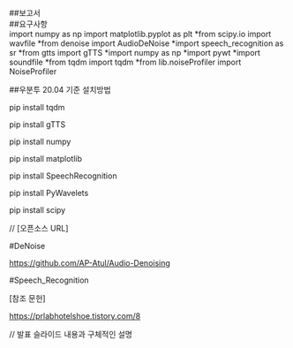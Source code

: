 ##보고서  
##요구사항  
import numpy as np  import matplotlib.pyplot as plt
  *from scipy.io import wavfile
  *from denoise import AudioDeNoise
  *import speech_recognition as sr
  *from gtts import gTTS
  *import numpy as np
  *import pywt
  *import soundfile
  *from tqdm import tqdm
  *from lib.noiseProfiler import NoiseProfiler


##우분투 20.04 기준 설치방법

pip install tqdm

pip install gTTS

pip install numpy

pip install matplotlib

pip install SpeechRecognition

pip install PyWavelets

pip install scipy

// [오픈소스 URL]

#DeNoise

https://github.com/AP-Atul/Audio-Denoising

#Speech_Recognition

[참조 문헌]

https://prlabhotelshoe.tistory.com/8

// 발표 슬라이드 내용과 구체적인 설명
